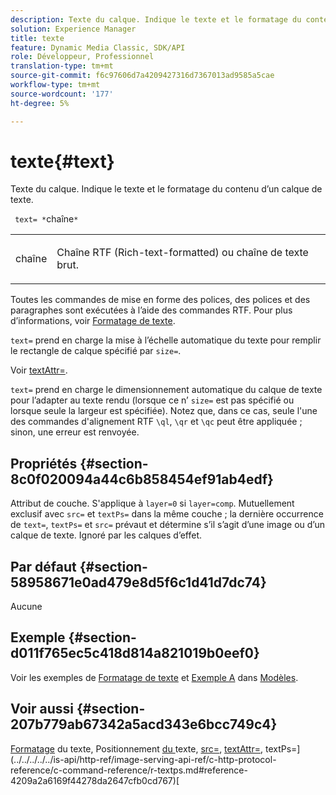 ```yaml
---
description: Texte du calque. Indique le texte et le formatage du contenu d’un calque de texte.
solution: Experience Manager
title: texte
feature: Dynamic Media Classic, SDK/API
role: Développeur, Professionnel
translation-type: tm+mt
source-git-commit: f6c97606d7a4209427316d7367013ad9585a5cae
workflow-type: tm+mt
source-wordcount: '177'
ht-degree: 5%

---
```



# texte{#text}

Texte du calque. Indique le texte et le formatage du contenu d’un calque de texte.

` text= *`chaîne`*`

<table id="simpletable_6C095D7F69874A8EA3D1D52103FA520C"> 
 <tr class="strow"> 
  <td class="stentry"> <p> <span class="varname"> chaîne </span> </p> </td> 
  <td class="stentry"> <p>Chaîne RTF (Rich-text-formatted) ou chaîne de texte brut. </p> </td> 
 </tr> 
</table>

Toutes les commandes de mise en forme des polices, des polices et des paragraphes sont exécutées à l’aide des commandes RTF. Pour plus d’informations, voir [Formatage de texte](../../../../../is-api/http-ref/image-serving-api-ref/c-http-protocol-reference/c-text-formatting/c-text-formatting.md#concept-0d3136db7f6f49668274541cd4b6364c).

`text=` prend en charge la mise à l’échelle automatique du texte pour remplir le rectangle de calque spécifié par  `size=`.

Voir [textAttr=](../../../../../is-api/http-ref/image-serving-api-ref/c-http-protocol-reference/c-command-reference/r-textattr.md#reference-ff00484fa3244286abeff34911f7ec0d).

`text=` prend en charge le dimensionnement automatique du calque de texte pour l’adapter au texte rendu (lorsque ce n’ `size=` est pas spécifié ou lorsque seule la largeur est spécifiée). Notez que, dans ce cas, seule l&#39;une des commandes d&#39;alignement RTF `\ql`, `\qr` et `\qc` peut être appliquée ; sinon, une erreur est renvoyée.

## Propriétés {#section-8c0f020094a44c6b858454ef91ab4edf}

Attribut de couche. S&#39;applique à `layer=0` si `layer=comp`. Mutuellement exclusif avec `src=` et `textPs=` dans la même couche ; la dernière occurrence de `text=`, `textPs=` et `src=` prévaut et détermine s’il s’agit d’une image ou d’un calque de texte. Ignoré par les calques d’effet.

## Par défaut {#section-58958671e0ad479e8d5f6c1d41d7dc74}

Aucune

## Exemple {#section-d011f765ec5c418d814a821019b0eef0}

Voir les exemples de [Formatage de texte](../../../../../is-api/http-ref/image-serving-api-ref/c-http-protocol-reference/c-text-formatting/c-text-formatting.md#concept-0d3136db7f6f49668274541cd4b6364c) et [Exemple A](../../../../../is-api/http-ref/image-serving-api-ref/c-http-protocol-reference/c-templates/r-example-a.md#reference-c78ea82e8a1646738e764fa6685dfbac) dans [Modèles](../../../../../is-api/http-ref/image-serving-api-ref/c-http-protocol-reference/c-templates/c-templates.md#concept-3cd2d2adae0e41b2979b9640244d4d3e).

## Voir aussi {#section-207b779ab67342a5acd343e6bcc749c4}

[Formatage](../../../../../is-api/http-ref/image-serving-api-ref/c-http-protocol-reference/c-text-formatting/c-text-formatting.md#concept-0d3136db7f6f49668274541cd4b6364c) du texte, Positionnement [ du ](../../../../../is-api/http-ref/image-serving-api-ref/c-http-protocol-reference/c-text-formatting/r-text-positioning.md#reference-f647443d92914f4b89a7cc5a83267d87)texte,  [src=](../../../../../is-api/http-ref/image-serving-api-ref/c-http-protocol-reference/c-command-reference/r-src.md#reference-f6506637778c4c69bf106a7924a91ab1),  [textAttr=](../../../../../is-api/http-ref/image-serving-api-ref/c-http-protocol-reference/c-command-reference/r-textattr.md#reference-ff00484fa3244286abeff34911f7ec0d), textPs=](../../../../../is-api/http-ref/image-serving-api-ref/c-http-protocol-reference/c-command-reference/r-textps.md#reference-4209a2a6169f44278da2647cfb0cd767)[
